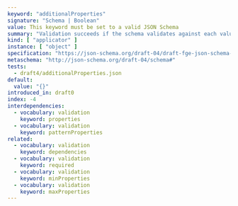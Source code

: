 ```yaml
---
keyword: "additionalProperties"
signature: "Schema | Boolean"
value: This keyword must be set to a valid JSON Schema
summary: "Validation succeeds if the schema validates against each value not matched by other object applicators in this vocabulary. If set to `false`, no additional properties are allowed in the instance."
kind: [ "applicator" ]
instance: [ "object" ]
specification: "https://json-schema.org/draft-04/draft-fge-json-schema-validation-00#rfc.section.5.4.4"
metaschema: "http://json-schema.org/draft-04/schema#"
tests:
  - draft4/additionalProperties.json
default:
  value: "{}"
introduced_in: draft0
index: -4
interdependencies:
  - vocabulary: validation
    keyword: properties
  - vocabulary: validation
    keyword: patternProperties
related:
  - vocabulary: validation
    keyword: dependencies
  - vocabulary: validation
    keyword: required
  - vocabulary: validation
    keyword: minProperties
  - vocabulary: validation
    keyword: maxProperties
---
```


